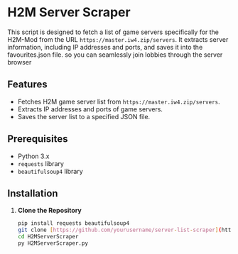 # H2M Server Scraper

This script is designed to fetch a list of game servers specifically for the H2M-Mod from the URL `https://master.iw4.zip/servers`. It extracts server information, including IP addresses and ports, and saves it into the favourites.json file.
so you can seamlessly join lobbies through the server browser

## Features

- Fetches H2M game server list from `https://master.iw4.zip/servers`.
- Extracts IP addresses and ports of game servers.
- Saves the server list to a specified JSON file.

## Prerequisites

- Python 3.x
- `requests` library
- `beautifulsoup4` library

## Installation

1. **Clone the Repository**

   ```sh
   pip install requests beautifulsoup4
   git clone [https://github.com/yourusername/server-list-scraper](https://github.com/HeartbeatingForCenturies/H2MServerScraper).git
   cd H2MServerScraper
   py H2MServerScraper.py
